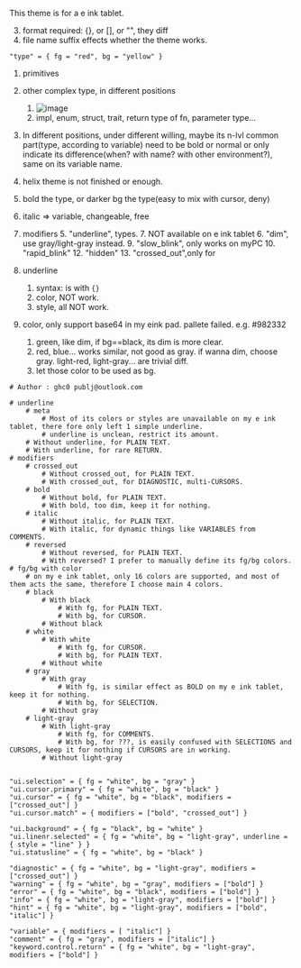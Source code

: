 This theme is for a e ink tablet.

3. format required: {}, or [], or "", they diff
4. file name suffix effects whether the theme works.

`"type" = { fg = "red", bg = "yellow" }`

1. primitives
2. other complex type, in different positions
    1. ![image](https://user-images.githubusercontent.com/130418928/231193939-dd662843-ebd7-4801-9c84-5123e376bfbc.png)
    2. impl, enum, struct, trait, return type of fn, parameter type...
3. In different positions, under different willing, maybe its n-lvl common part(type, according to variable) need to be bold or normal or only indicate its difference(when? with name? with other environment?), same on its variable name.

1. helix theme is not finished or enough.
2. bold the type, or darker bg the type(easy to mix with cursor, deny)
3. italic => variable, changeable, free
5. modifiers
    5. "underline", types.
    7. NOT available on e ink tablet
        6. "dim", use gray/light-gray instead.
        9. "slow_blink", only works on myPC
        10. "rapid_blink"
        12. "hidden"
    13. "crossed_out",only for
12. underline
    1. syntax: is with `{}`
    2. color, NOT work.
    3. style, all NOT work.
13. color, only support base64 in my eink pad. pallete failed. e.g. #982332
    1. green, like dim, if bg==black, its dim is more clear.
    2. red, blue... works similar, not good as gray. if wanna dim, choose gray. light-red, light-gray... are trivial diff.
    3. let those color to be used as bg.

```
# Author : ghc0 publj@outlook.com

# underline
    # meta
        # Most of its colors or styles are unavailable on my e ink tablet, there fore only left 1 simple underline.
        # underline is unclean, restrict its amount.
    # Without underline, for PLAIN TEXT.
    # With underline, for rare RETURN.
# modifiers
    # crossed_out
        # Without crossed_out, for PLAIN TEXT.
        # With crossed_out, for DIAGNOSTIC, multi-CURSORS.
    # bold
        # Without bold, for PLAIN TEXT.
        # With bold, too dim, keep it for nothing.
    # italic
        # Without italic, for PLAIN TEXT.
        # With italic, for dynamic things like VARIABLES from COMMENTS.
    # reversed
        # Without reversed, for PLAIN TEXT.
        # With reversed? I prefer to manually define its fg/bg colors.
# fg/bg with color
    # on my e ink tablet, only 16 colors are supported, and most of them acts the same, therefore I choose main 4 colors.
    # black
        # With black
            # With fg, for PLAIN TEXT.
            # With bg, for CURSOR.
        # Without black
    # white
        # With white
            # With fg, for CURSOR.
            # With bg, for PLAIN TEXT.
        # Without white
    # gray
        # With gray
            # With fg, is similar effect as BOLD on my e ink tablet, keep it for nothing.
            # With bg, for SELECTION.
        # Without gray
    # light-gray
        # With light-gray
            # With fg, for COMMENTS.
            # With bg, for ???, is easily confused with SELECTIONS and CURSORS, keep it for nothing if CURSORS are in working.
        # Without light-gray


"ui.selection" = { fg = "white", bg = "gray" }
"ui.cursor.primary" = { fg = "white", bg = "black" }
"ui.cursor" = { fg = "white", bg = "black", modifiers = ["crossed_out"] }
"ui.cursor.match" = { modifiers = ["bold", "crossed_out"] }

"ui.background" = { fg = "black", bg = "white" }
"ui.linenr.selected" = { fg = "white", bg = "light-gray", underline = { style = "line" } }
"ui.statusline" = { fg = "white", bg = "black" }

"diagnostic" = { fg = "white", bg = "light-gray", modifiers = ["crossed_out"] }
"warning" = { fg = "white", bg = "gray", modifiers = ["bold"] }
"error" = { fg = "white", bg = "black", modifiers = ["bold"] }
"info" = { fg = "white", bg = "light-gray", modifiers = ["bold"] }
"hint" = { fg = "white", bg = "light-gray", modifiers = ["bold", "italic"] }

"variable" = { modifiers = [ "italic"] }
"comment" = { fg = "gray", modifiers = ["italic"] }
"keyword.control.return" = { fg = "white", bg = "light-gray", modifiers = ["bold"] }
```
